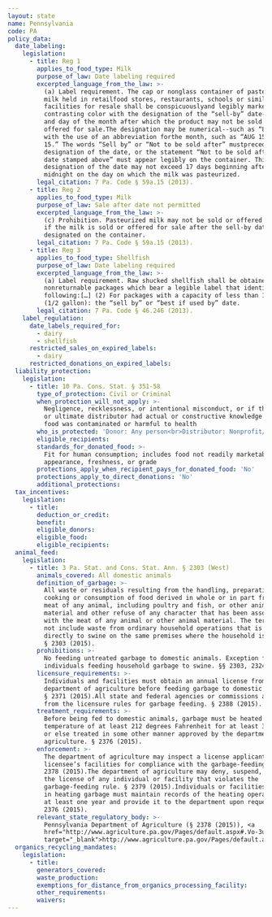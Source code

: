 ```yaml
---
layout: state
name: Pennsylvania
code: PA
policy_data:
  date_labeling:
    legislation:
      - title: Reg 1
        applies_to_food_type: Milk
        purpose_of_law: Date labeling required
        excerpted_language_from_the_law: >-
          (a) Label requirement. The cap or nonglass container of pasteurized
          milk held in retailfood stores, restaurants, schools or similar food
          facilities for resale shall be conspicuouslyand legibly marked in a
          contrasting color with the designation of the “sell-by” date--themonth
          and day of the month after which the product may not be sold or
          offered for sale.The designation may be numerical--such as “8-15”--or
          with the use of an abbreviation forthe month, such as “AUG 15 or AU
          15.” The words “Sell by” or “Not to be sold after” mustprecede the
          designation of the date, or the statement “Not to be sold after the
          date stamped above” must appear legibly on the container. This
          designation of the date may not exceed 17 days beginning after
          midnight on the day on which the milk was pasteurized.
        legal_citation: 7 Pa. Code § 59a.15 (2013).
      - title: Reg 2
        applies_to_food_type: Milk
        purpose_of_law: Sale after date not permitted
        excerpted_language_from_the_law: >-
          (c) Prohibition. Pasteurized milk may not be sold or offered for sale
          if the milk is sold or offered for sale after the sell-by date
          designated on the container.
        legal_citation: 7 Pa. Code § 59a.15 (2013).
      - title: Reg 3
        applies_to_food_type: Shellfish
        purpose_of_law: Date labeling required
        excerpted_language_from_the_law: >-
          (a) Label requirement. Raw shucked shellfish shall be obtained in
          nonreturnable packages which bear a legible label that identifies the
          following:[…] (2) For packages with a capacity of less than 1.87 L
          (1/2 gallon): the “sell by” or “best if used by” date.
        legal_citation: 7 Pa. Code § 46.246 (2013).
    label_regulation:
      date_labels_required_for:
        - dairy
        - shellfish
      restricted_sales_on_expired_labels:
        - dairy
      restricted_donations_on_expired_labels:
  liability_protection:
    legislation:
      - title: 10 Pa. Cons. Stat. § 351-58
        type_of_protection: Civil or Criminal
        when_protection_will_not_apply: >-
          Negligence, recklessness, or intentional misconduct, or if the donor
          or ultimate distributor had actual or constructive knowledge that the
          food was contaminated or harmful to health
        who_is_protected: 'Donor: Any person<br>Distributor: Nonprofit/charitable organization'
        eligible_recipients:
        standards_for_donated_food: >-
          Fit for human consumption; includes food not readily marketable due to
          appearance, freshness, or grade
        protections_apply_when_recipient_pays_for_donated_food: 'No'
        protections_apply_to_direct_donations: 'No'
        additional_protections:
  tax_incentives:
    legislation:
      - title:
        deduction_or_credit:
        benefit:
        eligible_donors:
        eligible_food:
        eligible_recipients:
  animal_feed:
    legislation:
      - title: 3 Pa. Stat. and Cons. Stat. Ann. § 2303 (West)
        animals_covered: All domestic animals
        definition_of_garbage: >-
          All waste or residuals resulting from the handling, preparation,
          cooking or consumption of food derived in whole or in part from the
          meat of any animal, including poultry and fish, or other animal
          material and other refuse of any character that has been associated
          with the meat of any animal or other animal material. The term does
          not include waste from ordinary household operations that is fed
          directly to swine on the same premises where the household is located.
          § 2303 (2015).
        prohibitions: >-
          No feeding untreated garbage to domestic animals. Exception for
          individuals feeding household garbage to swine. §§ 2303, 2324 (2015).
        licensure_requirements: >-
          Individuals and facilities must obtain an annual license from the
          department of agriculture before feeding garbage to domestic animals.
          § 2371 (2015).All state and federal agencies or commissions are exempt
          from the licensure rules for garbage feeding. § 2388 (2015).
        treatment_requirements: >-
          Before being fed to domestic animals, garbage must be heated to a
          temperature of at least 212 degrees Fahrenheit for at least 30 minutes
          or else treated in some other manner approved by the department of
          agriculture. § 2376 (2015).
        enforcement: >-
          The department of agriculture may inspect a license applicant’s or
          licensee’s facilities for compliance with the garbage-feeding rule. §
          2378 (2015).The department of agriculture may deny, suspend, or revoke
          the license of any individual or facility that violates the
          garbage-feeding rule. § 2379 (2015).Individuals or facilities engaged
          in heating garbage must maintain records of the heating operations for
          at least one year and provide it to the department upon request. §
          2376 (2015).
        relevant_state_regulatory_body: >-
          Pennsylvania Department of Agriculture (§ 2378 (2015)), <a
          href="http://www.agriculture.pa.gov/Pages/default.aspx#.Vo-3uJMrLVo"
          target="_blank">http://www.agriculture.pa.gov/Pages/default.aspx#.Vo-3uJMrLVo</a>.
  organics_recycling_mandates:
    legislation:
      - title:
        generators_covered:
        waste_production:
        exemptions_for_distance_from_organics_processing_facility:
        other_requirements:
        waivers:
---
```


